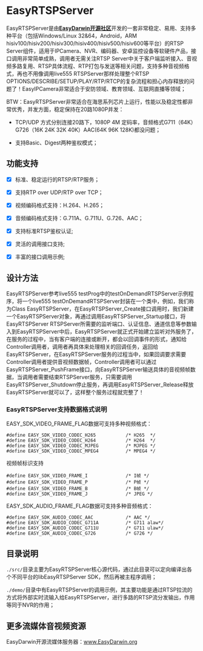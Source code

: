 # EasyRTSPServer

EasyRTSPServer是由[**EasyDarwin开源社区**](https://www.easydarwin.org "EasyDarwin")开发的一套非常稳定、易用、支持多种平台（包括Windows/Linux 32&64，Android，ARM hisiv100/hisiv200/hisiv300/hisiv400/hisiv500/hisiv600等平台）的RTSP Server组件，适用于IPCamera、NVR、编码器、安卓监控设备等软硬件产品，接口调用非常简单成熟，调用者无需关注RTSP Server中关于客户端监听接入、音视频多路复用、RTSP具体流程、RTP打包与发送等相关问题，支持多种音视频格式，再也不用像调用live555 RTSPServer那样处理整个RTSP OPTIONS/DESCRIBE/SETUP/PLAY/RTP/RTCP的复杂流程和担心内存释放的问题了！EasyIPCamera非常适合于安防领域、教育领域、互联网直播等领域；

BTW：EasyRTSPServer非常适合在海思系列芯片上运行，性能以及稳定性都非常优秀，并发方面，稳定保持在20路1080P并发：

 - TCP/UDP 方式分别连接20路下，1080P 4M 定码率，音频格式G711（64K）G726（16K 24K 32K 40K）AAC(64K 96K 128K)都没问题；
 
 - 支持Basic、Digest两种鉴权模式；

## 功能支持 ##

- [x] 标准、稳定运行的RTSP/RTP服务；
- [x] 支持RTP over UDP/RTP over TCP；
- [x] 视频编码格式支持：H.264、H.265；
- [x] 音频编码格式支持：G.711A、G.711U、G.726、AAC；
- [x] 支持标准RTSP鉴权认证;
- [x] 灵活的调用接口支持;
- [x] 丰富的接口调用示例;


## 设计方法 ##

EasyRTSPServer参考live555 testProg中的testOnDemandRTSPServer示例程序，将一个live555 testOnDemandRTSPServer封装在一个类中，例如，我们称为Class EasyRTSPServer，在EasyRTSPServer_Create接口调用时，我们新建一个EasyRTSPServer对象，再通过调用EasyRTSPServer_Startup接口，将EasyRTSPServer RTSPServer所需要的监听端口、认证信息、通道信息等参数输入到EasyRTSPServer中后，EasyRTSPServer就正式开始建立监听对外服务了，在服务的过程中，当有客户端的连接或断开，都会以回调事件的形式，通知给Controller调用者，调用者再具体来处理相关的回调任务，返回给EasyRTSPServer，在EasyRTSPServer服务的过程当中，如果回调要求需要Controller调用者提供音视频数据帧，Controller调用者可以通过EasyRTSPServer_PushFrame接口，向EasyRTSPServer输送具体的音视频帧数据，当调用者需要结束RTSPServer服务，只需要调用EasyRTSPServer_Shutdown停止服务，再调用EasyRTSPServer_Release释放EasyRTSPServer就可以了，这样整个服务过程就完整了！


### EasyRTSPServer支持数据格式说明 ###

EASY\_SDK\_VIDEO\_FRAME\_FLAG数据可支持多种视频格式：
		
	#define EASY_SDK_VIDEO_CODEC_H265			/* H265  */
	#define EASY_SDK_VIDEO_CODEC_H264			/* H264  */
	#define	EASY_SDK_VIDEO_CODEC_MJPEG			/* MJPEG */
	#define	EASY_SDK_VIDEO_CODEC_MPEG4			/* MPEG4 */

视频帧标识支持

	#define EASY_SDK_VIDEO_FRAME_I				/* I帧 */
	#define EASY_SDK_VIDEO_FRAME_P				/* P帧 */
	#define EASY_SDK_VIDEO_FRAME_B				/* B帧 */
	#define EASY_SDK_VIDEO_FRAME_J				/* JPEG */

EASY\_SDK\_AUDIO\_FRAME\_FLAG数据可支持多种音频格式：
	
	#define EASY_SDK_AUDIO_CODEC_AAC			/* AAC */
	#define EASY_SDK_AUDIO_CODEC_G711A			/* G711 alaw*/
	#define EASY_SDK_AUDIO_CODEC_G711U			/* G711 ulaw*/
	#define EASY_SDK_AUDIO_CODEC_G726			/* G726 */



## 目录说明

`./src/`目录主要为EasyRTSPServer核心源代码，通过此目录可以定向编译出各个不同平台的libEasyRTSPServer SDK，然后再被主程序调用；

`./demo/`目录中有EasyRTSPServer的调用示例，其主要功能是通过RTSP拉流的方式将外部实时流输入给EasyRTSPServer，进行多路的RTSP流分发输出，作用等同于NVR的作用；



## 更多流媒体音视频资源

EasyDarwin开源流媒体服务器：<a href="https://www.easydarwin.org" target="_blank" title="EasyDarwin开源流媒体服务器">www.EasyDarwin.org</a>
